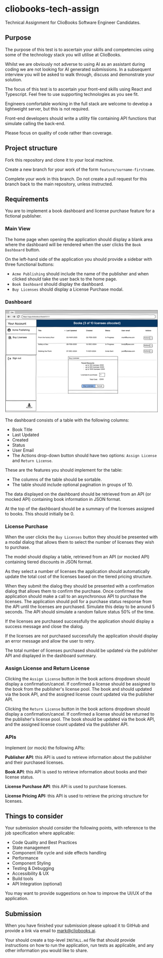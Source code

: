 # cliobooks-tech-assign

Technical Assignment for ClioBooks Software Engineer Candidates.

## Purpose

The purpose of this test is to ascertain your skills and competencies using some of the technology stack 
you will utilise at ClioBooks.

Whilst we are obviously not adverse to using AI as an assistant during coding we are not looking for AI
generated submissions. In a subsequent interview you will be asked to walk through, discuss and
demonstrate your solution.

The focus of this test is to ascertain your front-end skills using React and Typescript. Feel free to 
use supporting technologies as you see fit.

Engineers comfortable working in the full stack are welcome to develop a lightweight server, 
but this is not required.

Front-end developers should write a utility file containing API functions that simulate calling the back-end.

Please focus on quality of code rather than coverage.

## Project structure

Fork this repository and clone it to your local machine.

Create a new branch for your work of the form `feature/surname-firstname`.

Complete your work in this branch. Do not create a pull request for this branch back to the main repository,
unless instructed.

## Requirements

You are to implement a book dashboard and license purchase feature for a fictional publisher.

### Main View

The home page when opening the application should display a blank area where the dashboard will be rendered
when the user clicks the `Book Dashboard` button.

On the left-hand side of the application you should provide a sidebar with three functional buttons:
- `Acme Publishing` should include the name of the publisher and when clicked should take the user back 
   to the home page.
- `Book Dashboard` should display the dashboard.
- `Buy Licenses` should display a License Purchase modal.

### Dashboard

![mockup.png](doc/mockup.png)

The dashboard consists of a table with the following columns:
 - Book Title
 - Last Updated
 - Created
 - Status
 - User Email
 - The Actions drop-down button should have two options: `Assign License` and `Return License`.

These are the features you should implement for the table:
 - The columns of the table should be sortable.
 - The table should include optional pagination in groups of 10.

The data displayed on the dashboard should be retrieved from an API (or mocked API) containing book
information in JSON format.

At the top of the dashboard should be a summary of the licenses assigned to books. This should initially
be 0.

### License Purchase

When the user clicks the `Buy Licenses` button they should be presented with a modal dialog that allows
them to select the number of licenses they wish to purchase.

The model should display a table, retrieved from an API (or mocked API) containing tiered discounts in 
JSON format. 

As they select a number of licenses the application should automatically update the total cost of the 
licenses based on the tiered pricing structure.

When they submit the dialog they should be presented with a confirmation dialog that allows them to 
confirm the purchase. Once confirmed the application should make a call to an asynchronous API to 
purchase the licenses. The application should poll for a purchase status response from the API until 
the licenses are purchased. Simulate this delay to be around 5 seconds. The API should simulate a random
failure status 50% of the time.

If the licenses are purchased successfully the application should display a success message and close
the dialog.

If the licenses are not purchased successfully the application should display an error message and allow
the user to retry.

The total number of licenses purchased should be updated via the publisher API and 
displayed in the dashboard summary.

### Assign License and Return License

Clicking the `Assign License` button in the book actions dropdown should display a confirmation/cancel.
If confirmed a license should be assigned to the book from the publisher's license pool. 
The book and should updated via the book API, and the assigned license count updated via the publisher API.

Clicking the `Return License` button in the book actions dropdown should display a confirmation/cancel.
If confirmed a license should be returned to the publisher's license pool. The book should be updated
via the book API, and the assigned license count updated via the publisher API.

### APIs

Implement (or mock) the following APIs:

**Publisher API**: this API is used to retrieve information about the publisher and their purchased licenses.

**Book API**: this API is used to retrieve information about books and their license status.

**License Purchase API**: this API is used to purchase licenses.

**License Pricing API:** this API is used to retrieve the pricing structure for licenses.

## Things to consider

Your submission should consider the following points, with reference to the job specification where
applicable:

 - Code Quality and Best Practices
 - State management
 - Component life cycle and side effects handling
 - Performance
 - Component Styling
 - Testing & Debugging
 - Accessibility & UX
 - Build tools
 - API Integration (optional)

You may want to provide suggestions on how to improve the UI/UX of the application.

## Submission

When you have finished your submission please upload it to GitHub and provide a link via email to
[mark@cliobooks.ai](mailto:mark@cliobooks.ai).

Your should create a top-level `INSTALL.md` file that should provide instructions on how to run the 
application, run tests as applicable, and any other information you would like to share.

